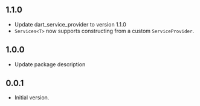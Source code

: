 ## 1.1.0

- Update dart_service_provider to version 1.1.0
- `Services<T>` now supports constructing from a custom `ServiceProvider`.

## 1.0.0

- Update package description

## 0.0.1

- Initial version.
